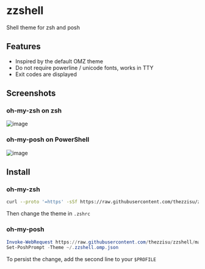 # zzshell
Shell theme for zsh and posh
## Features
- Inspired by the default OMZ theme
- Do not require powerline / unicode fonts, works in TTY
- Exit codes are displayed

## Screenshots
### oh-my-zsh on zsh
![image](https://user-images.githubusercontent.com/21094314/128603460-f76e795e-b20c-4263-91b5-7941de8ff94a.png)

### oh-my-posh on PowerShell
![image](https://user-images.githubusercontent.com/21094314/128603588-4ec904a7-4827-45ae-9f75-169edc2787ae.png)

## Install
### oh-my-zsh
```sh
curl --proto '=https' -sSf https://raw.githubusercontent.com/thezzisu/zzshell/master/zzshell.zsh-theme | tee ~/.oh-my-zsh/custom/themes/zzshell.zsh-theme
```
Then change the theme in `.zshrc`

### oh-my-posh
```powershell
Invoke-WebRequest https://raw.githubusercontent.com/thezzisu/zzshell/master/.zzshell.omp.json -UseBasicParsing -OutFile ~/.zzshell.omp.json
Set-PoshPrompt -Theme ~/.zzshell.omp.json
```
To persist the change, add the second line to your `$PROFILE`
